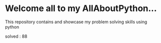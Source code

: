 # Welcome all to my AllAboutPython...
This repository contains and showcase my problem solving skills using python

solved : 88
